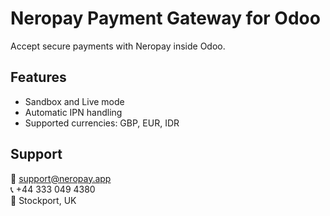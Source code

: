 ﻿# Neropay Payment Gateway for Odoo
Accept secure payments with Neropay inside Odoo.

## Features
- Sandbox and Live mode
- Automatic IPN handling
- Supported currencies: GBP, EUR, IDR

## Support
📧 support@neropay.app  
📞 +44 333 049 4380  
🏢 Stockport, UK
